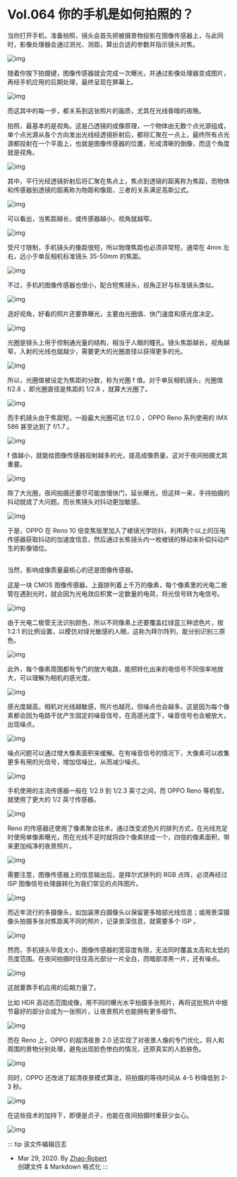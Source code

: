 # Vol.064 你的手机是如何拍照的？

当你打开手机，准备拍照，镜头会首先把被摄景物投影在图像传感器上，与此同时，影像处理器会通过测光、测距，算出合适的参数并指示镜头对焦。

![img](https://paperclip.host/static/U6yRaDu1NaYEhv6srreTIlj4PgsYHY0vCZ5DLjwRbXM9IU83RmE1NA4bCiaPp7EX35v5JcUibb2TLxmf5spexd1g.gif)

随着你按下拍摄键，图像传感器就会完成一次曝光，并通过影像处理器变成图片，再经手机应用的后期处理，最终呈现在屏幕上。

![img](https://paperclip.host/static/U6yRaDu1NaYEhv6srreTIlj4PgsYHY0vsqqX1v5gxgWGyERjpQAicoWXrOEibT0UGhNdx7zqLrBe2ib5tam7SN8gQ.gif)

而这其中的每一步，都关系到这张照片的画质，尤其在光线昏暗的夜晚。

拍照，最基本的是视角。这是凸透镜的成像原理，一个物体由无数个点光源组成，单个点光源从各个方向发出光线经透镜折射后，都将汇聚在一点上，最终所有点光源都投射在一个平面上，也就是图像传感器的位置，形成清晰的倒像，而这个角度就是视角。

![img](https://paperclip.host/static/U6yRaDu1NaYEhv6srreTIlj4PgsYHY0vibDEkEY972aibAa8jj1gAiczibzXBm0hgOddhicR5xFicqZkEPby3SbUTuhA.gif)

其中，平行光经透镜折射后将汇聚在焦点上，焦点到透镜的距离称为焦距，而物体和传感器到透镜的距离称为物距和像距，三者的关系满足高斯公式。

![img](https://paperclip.host/static/U6yRaDu1NaYEhv6srreTIlj4PgsYHY0vmyYCjjLwT0rKHveXbWHVmZX9O7s0Lj9fBIdJkxDEABSuNTMheFW3BA.gif)

可以看出，当焦距越长，或传感器越小，视角就越窄。

![img](https://paperclip.host/static/U6yRaDu1NaYEhv6srreTIlj4PgsYHY0vNSMKUJA9d3bJKWOncNoY8e9zwykdZQMCib33LGgZPvOuqW69IrWQZTQ.gif)

受尺寸限制，手机镜头的像距很短，所以物理焦距也必须非常短，通常在 4mm 左右，远小于单反相机标准镜头 35-50mm 的焦距。

![img](https://paperclip.host/static/U6yRaDu1NaYEhv6srreTIlj4PgsYHY0viagDMgbdaHRRswWia3N16ByXskVTDWMMibagtNJibtkYc40uhxLeALDzKQ.gif)

不过，手机的图像传感器也很小，配合短焦镜头，视角正好与标准镜头类似。

![img](https://paperclip.host/static/U6yRaDu1NaYEhv6srreTIlj4PgsYHY0vLdauIBL28DYEjOSG5MUS96ZzDRCCDe4T4Ons3OWNxqWEj5j3atfR2A.gif)

选好视角，好看的照片还要靠曝光，主要由光圈值、快门速度和感光度决定。

![img](https://paperclip.host/static/U6yRaDu1NaYEhv6srreTIlj4PgsYHY0v4iaTeHUJFzgwO3MDmkpiawDiaWZl4ylQb62T5F366llKTf6qYicykiaZQMA.gif)

光圈是镜头上用于控制通光量的结构，相当于人眼的瞳孔。镜头焦距越长，视角越窄，入射的光线也就越少，需要更大的光圈直径以获得更多的光。

![img](https://paperclip.host/static/U6yRaDu1NaYEhv6srreTIlj4PgsYHY0v5rPuNdBqfo9qmkkas5AQMA5MCIDPVFJccTlfVJXHjiciclNQ5V7BEic1Q.gif)

所以，光圈值被设定为焦距的分数，称为光圈 f 值。对于单反相机镜头，光圈值 f/2.8 ，即光圈直径是焦距的 1/2.8 ，就算大光圈了。

![img](https://paperclip.host/static/U6yRaDu1NaYEhv6srreTIlj4PgsYHY0vRrRPKM88QLG1dzb74Cpm8sEoRO27yiaPicNsxBJC8A2EojmqHgcR53Tg.gif)

而手机镜头由于焦距短，一般最大光圈可达 f/2.0 ，OPPO Reno 系列使用的 IMX 586 甚至达到了 f/1.7 。

![img](https://paperclip.host/static/U6yRaDu1NaYEhv6srreTIlj4PgsYHY0v9JrXgNwFh9h7icIpcjTfw7D5BibHWgdKYGhQu00WYQUxmZESgMV5IfiaQ.gif)

f 值越小，就能给图像传感器投射越多的光，提高成像质量，这对于夜间拍摄尤其重要。

![img](https://paperclip.host/static/U6yRaDu1NaYEhv6srreTIlj4PgsYHY0vd5sER3ppbHcKpTnQp0DFhGJjicNkCic6qFY9I4tFFnkdt7tvWmMO0LxA.gif)

除了大光圈，夜间拍摄还要尽可能放慢快门，延长曝光，但这样一来，手持拍摄的抖动就成了大问题。而长焦镜头对抖动更加敏感。

![img](https://paperclip.host/static/U6yRaDu1NaYEhv6srreTIlj4PgsYHY0vP9rXbJb1micq9b977yJQu8CibQDLaZ6qQiahURhBCywvjia2xFaUH9LG0A.gif)

于是，OPPO 在 Reno 10 倍变焦版里加入了棱镜光学防抖，利用两个以上的压电传感器获取抖动的加速度信息，然后通过长焦镜头内一枚棱镜的移动来补偿抖动产生的影像错位。

![img](data:image/gif;base64,iVBORw0KGgoAAAANSUhEUgAAAAEAAAABCAYAAAAfFcSJAAAADUlEQVQImWNgYGBgAAAABQABh6FO1AAAAABJRU5ErkJggg==)

当然，影响成像质量最核心的还是图像传感器。

这是一块 CMOS 图像传感器，上面排列着上千万的像素，每个像素里的光电二极管在遇到光时，就会因为光电效应积累一定数量的电荷，将光信号转为电信号。

![img](https://paperclip.host/static/U6yRaDu1NaYEhv6srreTIlj4PgsYHY0vHicNxKFOgdjGoJUF9Sgc9nHRE5r986GOjrWNSiao2XhZRvkNUNH9c2PQ.gif)

由于光电二极管无法识别颜色，所以不同像素上还要覆盖红绿蓝三种滤色片，按 1:2:1 的比例设置，以模仿对绿光敏感的人眼，这称为拜尔阵列，能分别识别三原色。

![img](https://paperclip.host/static/U6yRaDu1NaYEhv6srreTIlj4PgsYHY0vyAVTEeDvuqpwStqn4M0MkicvzWmLQicd9R2hmEicsZ8s7jxgKnUuWhQeA.gif)

此外，每个像素周围都有专门的放大电路，能把转化出来的电信号不同倍率地放大，可以理解为相机的感光度。

![img](https://paperclip.host/static/U6yRaDu1NaYEhv6srreTIlj4PgsYHY0vZVySHkbV1uN2icZvnCbAwyV9iaMDI948Ylia9Tuoh4DDxw7W3CrmiaOMNA.gif)

感光度越高，相机对光线越敏感，照片也越亮，但噪点也会越多。这是因为每个像素都会因为电路干扰产生固定的噪音信号，在高感光度下，噪音信号也会被放大，出现噪点。

![img](https://paperclip.host/static/U6yRaDu1NaYEhv6srreTIlj4PgsYHY0vlZXGQq6hekZibVeO0Bv6672F29kxZdFas7ETTxJGZLPDGr1Tg9uEzcg.gif)

噪点问题可以通过增大像素面积来缓解。在有噪音信号的情况下，大像素可以收集更多有用的光信号，增加信噪比，从而减少噪点。

![img](https://paperclip.host/static/U6yRaDu1NaYEhv6srreTIlj4PgsYHY0vn2da0vKbTjfLCFgh3ZAuE50UquQeXuhQiaEdkanPo05QpZgGSeMYEDw.gif)

手机使用的主流传感器一般在 1/2.9 到 1/2.3 英寸之间，而 OPPO Reno 等机型，就使用了更大的 1/2 英寸传感器。

![img](https://paperclip.host/static/U6yRaDu1NaYEhv6srreTIlj4PgsYHY0vicPmBTL3jGOn3tvWaEUIxiaHibpT5Cg6hAialZxIswxW2QsiaN0pbia1Oickg.gif)

Reno 的传感器还使用了像素聚合技术，通过改变滤色片的排列方式，在光线充足时使用单像素曝光，而在光线不足时就将四个像素拼成一个，四倍的像素面积，带来更加纯净的夜景照片。

![img](https://paperclip.host/static/U6yRaDu1NaYEhv6srreTIlj4PgsYHY0v8xd8zS3cpy5HtIPNbhX4lkiaRoFyKdCNwmtGJR6lI0V3ZxPsPvHdLng.gif)

需要注意，图像传感器上的信息输出后，是拜尔式排列的 RGB 点阵，必须再经过 ISP 图像信号处理器转化为我们常见的点阵图片。

![img](https://paperclip.host/static/U6yRaDu1NaYEhv6srreTIlj4PgsYHY0vF5qoShGibrth4zrNStOP2DDtQuem99fgGicoGhN4RetwjR3jgfkfZm5w.gif)

而近年流行的多摄像头，如加装黑白摄像头以保留更多暗部光线信息；或用景深摄像头拍摄多张对焦距离不同的照片，记录景深信息，就需要多个 ISP 。

![img](https://paperclip.host/static/U6yRaDu1NaYEhv6srreTIlj4PgsYHY0vjWE0GHlqP1W0o67UfL8SXQia8uQSx4kPul30SmEpMiccDeQvmliabjSvA.gif)

然而，手机镜头毕竟太小，图像传感器的宽容度有限，无法同时覆盖太高和太低的亮度范围。在夜间拍摄时往往高光部分一片全白，而暗部漆黑一片，还有噪点。

![img](https://paperclip.host/static/U6yRaDu1NaYEhv6srreTIlj4PgsYHY0vfD4dMZ1zm9JJLiaVjn1DuGOdCRYv8eCW0T8xonr3f5Wkiag1icGcTRPicQ.gif)

这就要靠手机应用的后期力量了。

比如 HDR 高动态范围成像，用不同的曝光水平拍摄多张照片，再将这批照片中细节最好的部分合成为一张照片，让夜景照片也能拥有更多细节。

![img](https://paperclip.host/static/U6yRaDu1NaYEhv6srreTIlj4PgsYHY0vvlicX2WUFQUj01VBK8xLib7mzicMGWQIRiaYZVxPZcSRQBYxw7Z8KAzZ5w.gif)

而在 Reno 上，OPPO 的超清夜景 2.0 还实现了对夜景人像的专门优化，将人和周围的景物分别处理，避免出现脸色惨白的情况，还原真实的人脸肤色。

![img](https://paperclip.host/static/U6yRaDu1NaYEhv6srreTIlj4PgsYHY0vTnk6lvJ0Zk4WGiabgmGYh6ORxg4bGSZRdByKrZcD7xDMYqLhc05QlFg.gif)

同时，OPPO 还改进了超清夜景模式算法，将拍摄的等待时间从 4-5 秒降低到 2-3 秒。

![img](https://paperclip.host/static/U6yRaDu1NaYEhv6srreTIlj4PgsYHY0v2ZhwOIBdxVISib7Og7gvnBxSuXBnSnf50Laoum80qeXDfZfVhA0opzw.gif)

在这些技术的加持下，即便是贞子，也能在夜间拍摄时重获少女心。

![img](https://paperclip.host/static/U6yRaDu1NaYEhv6srreTIlj4PgsYHY0v34faLEQDR9pn9ibib0rmQM7BvibtdNhuoCYywt0Km6fBOpMicQyUiadlLFQ.gif)

::: tip 该文件编辑日志

- Mar 29, 2020. By [Zhao-Robert](https://github.com/Zhao-Robert)  
创建文件 & Markdown 格式化
:::

